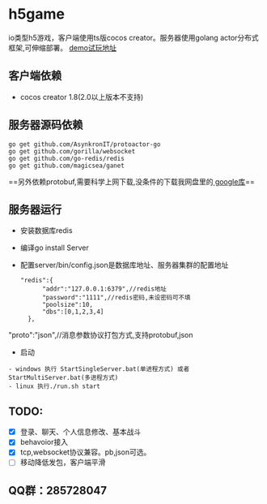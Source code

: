 # h5game

io类型h5游戏，客户端使用ts版cocos creator。服务器使用golang actor分布式框架,可伸缩部署。
[demo试玩地址](http://magicsea.top:82/web-mobile/)

## 客户端依赖

- cocos creator 1.8(2.0以上版本不支持)

## 服务器源码依赖

```
go get github.com/AsynkronIT/protoactor-go  
go get github.com/gorilla/websocket
go get github.com/go-redis/redis
go get github.com/magicsea/ganet
```

==另外依赖protobuf,需要科学上网下载,没条件的下载我网盘里的[ google库](http://pan.baidu.com/s/1qYjUHJY)==

## 服务器运行

- 安装数据库redis

- 编译go install Server

- 配置server/bin/config.json是数据库地址、服务器集群的配置地址
  
  ```
  "redis":{
        "addr":"127.0.0.1:6379",//redis地址
        "password":"1111",//redis密码,未设密码可不填
        "poolsize":10,
        "dbs":[0,1,2,3,4]
    },
  ```

"proto":"json",//消息参数协议打包方式,支持protobuf,json


- 启动
```
- windows 执行 StartSingleServer.bat(单进程方式) 或者 StartMultiServer.bat(多进程方式)
- linux 执行./run.sh start
```
  
  ## TODO:
- [x] 登录、聊天、个人信息修改、基本战斗
- [x] behavoior接入
- [x] tcp,websocket协议兼容。pb,json可选。
- [ ] 移动降低发包，客户端平滑

## QQ群：285728047
